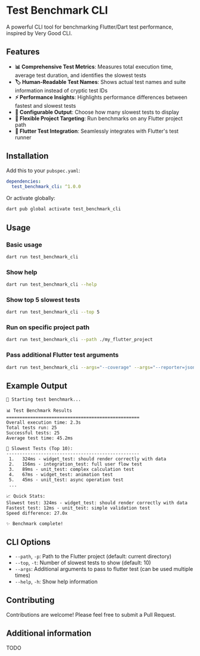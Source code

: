 <!-- 
This README describes the package. If you publish this package to pub.dev,
this README's contents appear on the landing page for your package.

For information about how to write a good package README, see the guide for
[writing package pages](https://dart.dev/tools/pub/writing-package-pages). 

For general information about developing packages, see the Dart guide for
[creating packages](https://dart.dev/guides/libraries/create-packages)
and the Flutter guide for
[developing packages and plugins](https://flutter.dev/to/develop-packages). 
-->

# Test Benchmark CLI

A powerful CLI tool for benchmarking Flutter/Dart test performance, inspired by Very Good CLI. 

## Features

- **📊 Comprehensive Test Metrics**: Measures total execution time, average test duration, and identifies the slowest tests
- **🏷️ Human-Readable Test Names**: Shows actual test names and suite information instead of cryptic test IDs
- **⚡ Performance Insights**: Highlights performance differences between fastest and slowest tests
- **🎯 Configurable Output**: Choose how many slowest tests to display
- **📁 Flexible Project Targeting**: Run benchmarks on any Flutter project path
- **🔧 Flutter Test Integration**: Seamlessly integrates with Flutter's test runner

## Installation

Add this to your `pubspec.yaml`:

```yaml
dependencies:
  test_benchmark_cli: ^1.0.0
```

Or activate globally:

```bash
dart pub global activate test_benchmark_cli
```

## Usage

### Basic usage
```bash
dart run test_benchmark_cli
```

### Show help
```bash
dart run test_benchmark_cli --help
```

### Show top 5 slowest tests
```bash
dart run test_benchmark_cli --top 5
```

### Run on specific project path
```bash
dart run test_benchmark_cli --path ./my_flutter_project
```

### Pass additional Flutter test arguments
```bash
dart run test_benchmark_cli --args="--coverage" --args="--reporter=json"
```

## Example Output

```
🚀 Starting test benchmark...

📊 Test Benchmark Results
==================================================
Overall execution time: 2.3s
Total tests run: 25
Successful tests: 25
Average test time: 45.2ms

🐌 Slowest Tests (Top 10):
--------------------------------------------------
 1.   324ms - widget_test: should render correctly with data
 2.   156ms - integration_test: full user flow test
 3.   89ms - unit_test: complex calculation test
 4.   67ms - widget_test: animation test
 5.   45ms - unit_test: async operation test
 ...

📈 Quick Stats:
Slowest test: 324ms - widget_test: should render correctly with data
Fastest test: 12ms - unit_test: simple validation test
Speed difference: 27.0x

✨ Benchmark complete!
```

## CLI Options

- `--path`, `-p`: Path to the Flutter project (default: current directory)
- `--top`, `-t`: Number of slowest tests to show (default: 10)
- `--args`: Additional arguments to pass to flutter test (can be used multiple times)
- `--help`, `-h`: Show help information

## Contributing

Contributions are welcome! Please feel free to submit a Pull Request.

## Additional information
TODO
